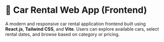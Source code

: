 # 🚗 Car Rental Web App (Frontend)

A modern and responsive car rental application frontend built using **React.js**, **Tailwind CSS**, and **Vite**. Users can explore available cars, select rental dates, and browse based on category or pricing.
